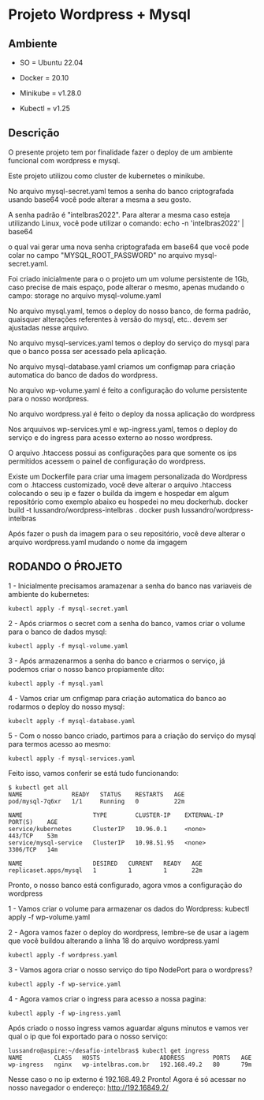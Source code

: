# Projeto Wordpress + Mysql

## Ambiente ##
* SO  = Ubuntu 22.04

* Docker = 20.10  

* Minikube = v1.28.0

* Kubectl = v1.25

## Descrição ## 

O presente projeto tem por finalidade fazer o deploy de um ambiente funcional com wordpress e mysql.

Este projeto utilizou como cluster de kubernetes o minikube.

No arquivo mysql-secret.yaml temos a senha do banco criptografada usando base64 você pode alterar a mesma a seu gosto. 

A senha padrão é "intelbras2022". Para alterar  a mesma caso esteja utilizando Linux, você pode utilizar o comando: echo -n 'intelbras2022' | base64

o qual vai gerar uma nova senha criptografada em base64 que você pode colar no campo  "MYSQL_ROOT_PASSWORD" no arquivo mysql-secret.yaml.

Foi criado inicialmente para o o projeto um um volume persistente de 1Gb, caso precise de mais espaço, pode alterar o mesmo, apenas mudando o campo: storage no arquivo mysql-volume.yaml

No arquivo mysql.yaml, temos o deploy do nosso banco, de forma padrão, quaisquer alterações referentes à versão do mysql, etc.. devem ser ajustadas nesse arquivo.

No arquivo mysql-services.yaml temos o deploy do serviço do mysql para que o banco possa ser acessado pela aplicação.

No arquivo mysql-database.yaml criamos um configmap para criação automatica do banco de dados do wordpress.

No arquivo wp-volume.yaml é feito a configuração do volume persistente para o nosso wordpress.

No arquivo wordpress.yal é feito o deploy da nossa aplicação do wordpress

Nos arquuivos wp-services.yml e wp-ingress.yaml, temos o deploy do serviço e do ingress para acesso externo ao nosso wordpress.

O arquivo .htaccess possui as configurações para que somente os ips permitidos acessem o painel de configuração do wordpress. 

Existe um Dockerfile para criar uma imagem personalizada do Wordpress com o .htaccess customizado, você deve alterar o arquivo .htaccess colocando o seu ip
e fazer o builda da imgem e hospedar em algum repositório como exemplo abaixo eu hospedei no meu dockerhub.
    docker build -t lussandro/wordpress-intelbras .
    docker push lussandro/wordpress-intelbras

Após fazer o push da imagem para o seu repositório, você deve alterar o arquivo wordpress.yaml mudando o nome da imgagem

## RODANDO O ṔROJETO ## 
1 - Inicialmente precisamos aramazenar a senha do banco nas variaveis de ambiente do kubernetes:

    kubectl apply -f mysql-secret.yaml

2 - Após criarmos o secret com a senha do banco, vamos criar o volume para o banco de dados mysql:

    kubectl apply -f mysql-volume.yaml

3 - Após armazenarmos a senha do banco e criarmos o serviço, já podemos criar o nosso banco propiamente dito:
    
    kubectl apply -f mysql.yaml

4 - Vamos criar um cnfigmap para criação automatica do banco ao rodarmos o deploy do nosso mysql:

    kubeclt apply -f mysql-database.yaml

5 - Com o nosso banco criado, partimos para a criação do serviço do mysql para termos acesso ao mesmo:
 
    kubectl apply -f mysql-services.yaml

Feito isso, vamos conferir se está tudo funcionando:

    $ kubectl get all
    NAME              READY   STATUS    RESTARTS   AGE
    pod/mysql-7q6xr   1/1     Running   0          22m

    NAME                    TYPE        CLUSTER-IP    EXTERNAL-IP   PORT(S)    AGE
    service/kubernetes      ClusterIP   10.96.0.1     <none>        443/TCP    53m
    service/mysql-service   ClusterIP   10.98.51.95   <none>        3306/TCP   14m

    NAME                    DESIRED   CURRENT   READY   AGE
    replicaset.apps/mysql   1         1         1       22m

Pronto, o nosso banco está configurado, agora vmos a configuração do wordpress

1 - Vamos criar o volume para armazenar os dados do Wordpress:
    kubectl apply -f wp-volume.yaml

2 - Agora vamos fazer o deploy do wordpress, lembre-se de usar a iagem que você buildou alterando a linha 18 do arquivo wordpress.yaml
    
    kubectl apply -f wordpress.yaml

3 - Vamos agora criar o nosso serviço do tipo NodePort para o wordpress?
    
    kubectl apply -f wp-service.yaml

4 - Agora vamos criar o ingress para acesso a nossa pagina:

    kubectl apply -f wp-ingress.yaml

Após criado o nosso ingress vamos aguardar alguns minutos e vamos ver qual o ip que foi exportado para o nosso serviço:

    lussandro@aspire:~/desafio-intelbras$ kubectl get ingress
    NAME         CLASS   HOSTS                 ADDRESS        PORTS   AGE
    wp-ingress   nginx   wp-intelbras.com.br   192.168.49.2   80      79m

Nesse caso o no ip externo é 192.168.49.2
Pronto! Agora é só acessar no nosso navegador o endereço:
    http://192.16849.2/


